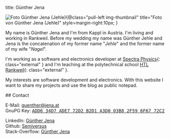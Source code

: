 title: Günther Jena

![Foto Günther Jena (Jehle){@class="pull-left img-thumbnail" title="Foto von Günther Jena (Jehle)" style=margin-right:10px; }]({filename}guenther_jena_jehle.jpg)

My name is Günther Jena and I'm from Kappl in Austria. I'm living and working in Rankweil. Before my wedding my name was Günther Jehle and Jena is the concatenation of my former name "*Jehle*" and the former name of my wife "*Nagel*".

I'm working as a software and electronics developer at [Spectra Physics](http://www.spectra-physics.com/company/rankweil-en){: class="external" } and I'm teaching at the polytechnical school [HTL Rankweil](http://www.htl-rankweil.at){: class="external" }.

My interests are software development and electronics. With this website I want to share my projects and use the blog as public notepad.

<div class="clearfix"></div>
## Contact
<p>
E-Mail: <a href="mailto:guenther@jena.at">guenther@jena.at</a><br />
GnuPG Key: <a href="{filename}jena.asc" class="download"><samp>ADD6 34D7 ADE7 72D2 B2D1  A3D0 03B8 2F59 6F67 72C2</samp></a><br />
</p>
<p>
LinkedIn: <a href="https://www.linkedin.com/in/guenther-jena" class="external">Günther Jena</a><br />
Github: <a href="https://github.com/semiversus" class="external">Semiversus</a><br />
Stack-Overflow: <a href="https://stackoverflow.com/users/166605" class="external">Günther Jena</a>
</p>
